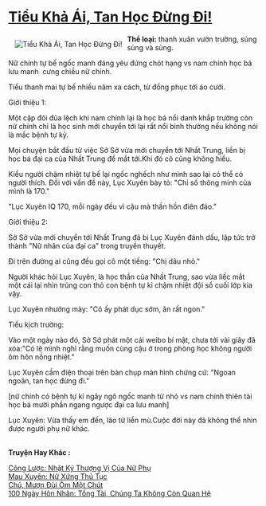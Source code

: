 <a href="https://utruyen.com/tieu-kha-ai-tan-hoc-dung-di/19214/" title="Tiểu Khả Ái, Tan Học Đừng Đi!"><h1>Tiểu Khả Ái, Tan Học Đừng Đi!</h1></a><div style="display:table"><img align="right" style="float: left; padding: 10px;" src="https://utruyen.com/images/story/200x260/tieu-kha-ai-tan-hoc-dung-di.jpg" alt="Tiểu Khả Ái, Tan Học Đừng Đi!"><b>Thể loại:</b> thanh xuân vườn trường, sủng sủng và sủng.<p></p>Nữ chính tự bế ngốc manh đáng yêu đứng chót hạng vs nam chính học bá lưu manh  cưng chiều nữ chính.<p></p>Tiểu thanh mai tự bế nhiều năm xa cách, từ đồng phục tới áo cưới.<p></p>Giới thiệu 1:<p></p>Một cặp đôi đủa lệch khi nam chính lại là học bá nổi danh khắp trường còn nữ chính chỉ là học sinh mới chuyển tới lại rất nổi bình thường nếu không nói là mắc bệnh tự kỷ.<p></p>Mọi chuyện bắt đầu từ việc Sở Sở vừa mới chuyển tới Nhất Trung, liền bị học bá đại ca của Nhất Trung để mắt tới.Khi đó cô cũng không hiểu.<p></p>Kiểu người chậm nhiệt tự bế lại ngốc nghếch như mình sao lại có thể có người thích. Đối với vấn đề này, Lục Xuyên bày tỏ: "Chỉ số thông minh của mình là 170."<p></p>"Lục Xuyên IQ 170, mỗi ngày đều vì cậu mà thần hồn điên đảo."<p></p>Giới thiệu 2:<p></p>Sở Sở vừa mới chuyển tới Nhất Trung đã bị Lục Xuyên đánh dấu, lập tức trở thành "Nữ nhân của đại ca" trong truyền thuyết.<p></p>Đi trên đường ai cũng đều gọi cô một tiếng: "Chị dâu nhỏ."<p></p>Người khác hỏi Lục Xuyên, là học thần của Nhất Trung, sao vừa liếc mắt một cái lại nhìn trúng con thỏ con bệnh tự kỉ chậm nhiệt đội sổ cuối lớp kia vậy.<p></p>Lục Xuyên nhướng mày: "Cô ấy phát dục sớm, ăn rất ngon."<p></p>Tiểu kịch trường:<p></p>Vào một ngày nào đó, Sở Sở phát một cái weibo bí mật, chưa tới vài giây đã xóa:"Có lẽ mình nghĩ rằng muốn cùng cậu ở trong phòng học không người ôm hôn nồng nhiệt."<p></p>Lục Xuyên cầm điện thoại trên bàn chụp màn hình chứng cứ: "Ngoan ngoãn, tan học đừng đi."<p></p>[nữ chính có bệnh tự kỉ ngây ngô ngốc manh từ nhỏ vs nam chính thiên tài học bá mười phần ngang ngược đại ca lưu manh]<p></p>Lục Xuyên: Vừa thấy em đến, lão tử liền mù.Cuộc đời này đã không thể nhìn được người phụ nữ khác.</div><p><br><b>Truyện Hay Khác :</b></p><a href="https://utruyen.com/cong-luoc-nhat-ky-thuong-vi-cua-nu-phu/15945/" alt="Công Lược: Nhật Ký Thượng Vị Của Nữ Phụ">Công Lược: Nhật Ký Thượng Vị Của Nữ Phụ</a><br/><a href="https://github.com/quanluxury/ngontinhhot/tree/master/truyenhay/19324/" alt="Mau Xuyên: Nữ Xứng Thủ Tục">Mau Xuyên: Nữ Xứng Thủ Tục</a><br/><a href="https://github.com/quanluxury/truyenhot/tree/master/truyenhay/19518/" alt="Chú, Mượn Đùi Ôm Một Chút">Chú, Mượn Đùi Ôm Một Chút</a><br/><a href="https://github.com/mlquan/truyenhay/tree/master/truyenhay/22080/" alt="100 Ngày Hôn Nhân: Tổng Tài, Chúng Ta Không Còn Quan Hệ">100 Ngày Hôn Nhân: Tổng Tài, Chúng Ta Không Còn Quan Hệ</a><br/>